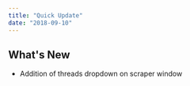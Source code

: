 ```yaml
---
title: "Quick Update"
date: "2018-09-10"
---
```


## What's New

- Addition of threads dropdown on scraper window